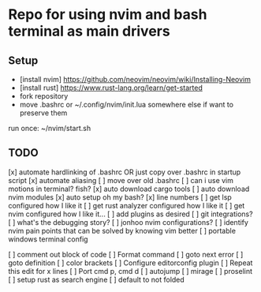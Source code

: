 # Repo for using nvim and bash terminal as main drivers

## Setup

- [install nvim] https://github.com/neovim/neovim/wiki/Installing-Neovim
- [install rust] https://www.rust-lang.org/learn/get-started
- fork repository
- move .bashrc or ~/.config/nvim/init.lua somewhere else if want to preserve them

run once:
~/nvim/start.sh

## TODO
[x] automate hardlinking of .bashrc OR just copy over .bashrc in startup script
[x] automate aliasing
[ ] move over old .bashrc
[ ] can i use vim motions in terminal? fish?
[x] auto download cargo tools
[ ] auto download nvim modules
[x] auto setup oh my bash?
[x] line numbers
[ ] get lsp configured how I like it
[ ] get rust analyzer configured how I like it
[ ] get nvim configured how I like it...
[ ] add plugins as desired
[ ] git integrations?
[ ] what's the debugging story?
[ ] jonhoo nvim configurations?
[ ] identify nvim pain points that can be solved by knowing vim better
[ ] portable windows terminal config 

[ ] comment out block of code
[ ] Format command
[ ] goto next error
[ ] goto definition
[ ] color brackets
[ ] Configure editorconfig plugin
[ ] Repeat this edit for x lines
[ ] Port cmd p, cmd d
[ ] autojump
[ ] mirage
[ ] proselint
[ ] setup rust as search engine
[ ] default to not folded
